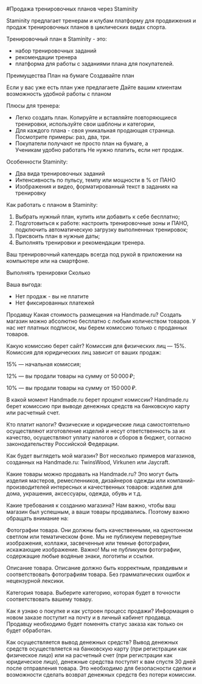 #Продажа тренировочных планов через Staminity

Staminity предлагает тренерам и клубам платформу для продвижения и продаж тренировочных планов в циклических видах спорта.

Тренировочный план в Staminity - это:
* набор тренировочных заданий
* рекомендации тренера 
* платформа для работы с заданиями плана для покупателей. 


Преимущества План на бумаге 
Создавайте план 

Если у вас уже есть план уже предлагаете 
Дайте вашим клиентам возможность удобной работы с планом

Плюсы для тренера:

* Легко создать план. Копируйте и вставляйте повторяющиеся тренировки, используйте свои шаблоны и категории, 
* Для каждого плана - своя уникальная продающая страница. Посмотрите примеры: раз, два, три.
* Покупатели получают не просто план на бумаге, а  
Ученикам удобно работать
Не нужно платить, если нет продаж. 

Особенности Staminity:
* Два вида тренировочных заданий
* Интенсивность по пульсу, темпу или мощности в % от ПАНО
* Изображения и видео, форматированный текст в заданиях на тренировку



Как работать с планом в Staminity:

1. Выбрать нужный план, купить или добавить к себе бесплатно;
2. Подготовиться к работе: настроить тренировочные зоны и ПАНО, подключить автоматическую загрузку выполненных тренировок;
3. Присвоить план в нужные даты;
4. Выполнять тренировки и рекомендации тренера.  

Ваш тренировочный календарь всегда под рукой в приложении на компьютере или на смартфоне. 


Выполнять тренировки
Сколько


Ваша выгода:
* Нет продаж - вы не платите
* Нет фиксированных платежей


Продавцу
Какая стоимость размещения на Handmade.ru?
Создать магазин можно абсолютно бесплатно с любым количеством товаров. У нас нет платных подписок, мы берем комиссию только с проданных товаров.

Какую комиссию берет сайт?
Комиссия для физических лиц — 15%. Комиссия для юридических лиц зависит от ваших продаж:

15% — начальная комиссия;

12% — вы продали товары на сумму от 50 000 ₽;

10% — вы продали товары на сумму от 150 000 ₽.

В какой момент Handmade.ru берет процент комиссии?
Handmade.ru берет комиссию при выводе денежных средств на банковскую карту или расчетный счет.

Кто платит налоги?
Физические и юридические лица самостоятельно осуществляют изготовление изделий и несут ответственность за их качество, осуществляют уплату налогов и сборов в бюджет, согласно законодательству Российской Федерации.

Как будет выглядеть мой магазин?
Вот несколько примеров магазинов, созданных на Handmade.ru: TwinsWood, Virkunen или Jaycraft.

Какие товары можно продавать на Handmade.ru?
Это могут быть изделия мастеров, ремесленников, дизайнеров одежды или компаний-производителей интересных и качественных товаров: изделия для дома, украшения, аксессуары, одежда, обувь и т.д.

Какие требования к созданию магазина?
Нам важно, чтобы ваш магазин был успешным, а ваши товары продавались. Поэтому важно обращать внимание на:

Фотографии товара. Они должны быть качественными, на однотонном светлом или тематическом фоне. Мы не публикуем перевернутые изображения, коллажи, засвеченные или темные фотографии, искажающие изображение. Важно! Мы не публикуем фотографии, содержащие любые водяные знаки, логотипы и ссылки.

Описание товара. Описание должно быть корректным, правдивым и соответствовать фотографиям товара. Без грамматических ошибок и нецензурной лексики.

Категория товара. Выберите категорию, которая будет в точности соответствовать вашему товару.

Как я узнаю о покупке и как устроен процесс продажи?
Информация о новом заказе поступит на почту и в личный кабинет продавца. Продавцу необходимо будет поменять статус заказа как только он будет обработан.

Как осуществляется вывод денежных средств?
Вывод денежных средств осуществляется на банковскую карту (при регистрации как физическое лицо) или на расчетный счет (при регистрации как юридическое лицо), денежные средства поступят к вам спустя 30 дней после отправления товара. Это необходимо для безопасности сделки и возможности сделать возврат денежных средств без потери комиссии.